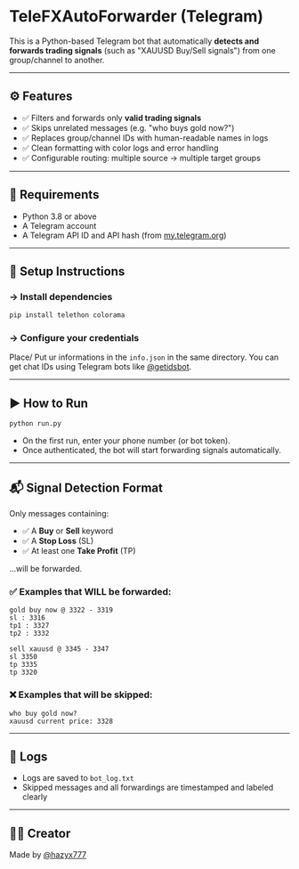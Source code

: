 # TeleFXAutoForwarder (Telegram)

This is a Python-based Telegram bot that automatically **detects and forwards trading signals** (such as "XAUUSD Buy/Sell signals") from one group/channel to another.

---

## ⚙️ Features

- ✅ Filters and forwards only **valid trading signals**
- ✅ Skips unrelated messages (e.g. "who buys gold now?")
- ✅ Replaces group/channel IDs with human-readable names in logs
- ✅ Clean formatting with color logs and error handling
- ✅ Configurable routing: multiple source → multiple target groups

---

## 🧰 Requirements

- Python 3.8 or above
- A Telegram account
- A Telegram API ID and API hash (from [my.telegram.org](https://my.telegram.org))

---

## 🚀 Setup Instructions

### -> Install dependencies
```bash
pip install telethon colorama
```

### -> Configure your credentials

Place/ Put ur informations in the `info.json` in the same directory.
You can get chat IDs using Telegram bots like [@getidsbot](https://t.me/getidsbot).

---

## ▶️ How to Run

```bash
python run.py
```

- On the first run, enter your phone number (or bot token).
- Once authenticated, the bot will start forwarding signals automatically.

---

## 📬 Signal Detection Format

Only messages containing:

- ✅ A **Buy** or **Sell** keyword
- ✅ A **Stop Loss** (SL)
- ✅ At least one **Take Profit** (TP)

…will be forwarded.

### ✅ Examples that WILL be forwarded:

```
gold buy now @ 3322 - 3319
sl : 3316
tp1 : 3327
tp2 : 3332
```

```
sell xauusd @ 3345 - 3347
sl 3350
tp 3335
tp 3320
```

### ❌ Examples that will be skipped:

```
who buy gold now?
xauusd current price: 3328
```

---

## 📝 Logs

- Logs are saved to `bot_log.txt`
- Skipped messages and all forwardings are timestamped and labeled clearly

---

## 🧑‍💻 Creator

Made by [@hazyx777](https://t.me/hazyx777)

